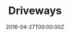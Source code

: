 ---
title: Driveways
summary: text
tags:
- Robotics
date: "2016-04-27T00:00:00Z"

# Optional external URL for project (replaces project detail page).
external_link: /driveways-sidewalks

image:
  caption: Photo by Toa Heftiba on Unsplash
  focal_point: Smart
---